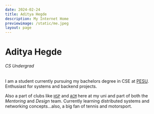 ```yaml
---
date: 2024-02-24
title: Aditya Hegde
description: My Internet Home
previewimage: /static/me.jpeg
layout: page
---
```


# Aditya Hegde

###### CS Undergrad

I am a student currently pursuing my bachelors degree in CSE at [PESU](https://pes.edu). Enthusiast for systems and backend projects.

Also a part of clubs like [`HSP`](https://homebrew.hsp-ec.xyz/about/) and [`ACM`](https://acmpesuecc.github.io) here at my uni and part of both the _Mentoring_ and _Design_ team.  Currently learning distributed systems and networking concepts...also, a big fan of tennis and motorsport.

<!--[Picture with my team during Fireside Talk](https://i.imgur.com/baBL4wG.jpg)
Golang Bangalore Meetup - 6th May 2024-->
